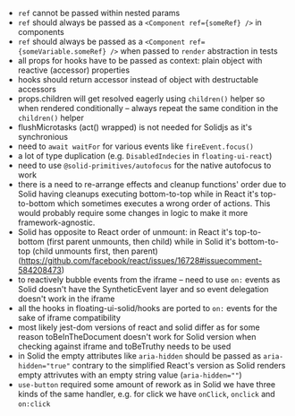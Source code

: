 - `ref` cannot be passed within nested params
- `ref` should always be passed as a `<Component ref={someRef} />` in components
- `ref` should always be passed as a `<Component ref={someVariable.someRef} />` when passed to `render` abstraction in tests
- all props for hooks have to be passed as context: plain object with reactive (accessor) properties
- hooks should return accessor instead of object with destructable accessors
- props.children will get resolved eagerly using `children()` helper so when rendered conditionally – always repeat the same condition in the `children()` helper
- flushMicrotasks (act() wrapped) is not needed for Solidjs as it's synchronious
- need to `await waitFor` for various events like `fireEvent.focus()`
- a lot of type duplication (e.g. `DisabledIndecies` in `floating-ui-react`)
- need to use `@solid-primitives/autofocus` for the native autofocus to work
- there is a need to re-arrange effects and cleanup functions' order due to Solid having cleanups executing bottom-to-top while in React it's top-to-bottom which sometimes executes a wrong order of actions. This would probably require some changes in logic to make it more framework-agnostic.
- Solid has opposite to React order of unmount: in React it's top-to-bottom (first parent unmounts, then child) while in Solid it's bottom-to-top (child unmounts first, then parent) (https://github.com/facebook/react/issues/16728#issuecomment-584208473)
- to reactively bubble events from the iframe – need to use `on:` events as Solid doesn't have the SyntheticEvent layer and so event delegation doesn't work in the iframe
- all the hooks in floating-ui-solid/hooks are ported to `on:` events for the sake of iframe compatibility
- most likely jest-dom versions of react and solid differ as for some reason toBeInTheDocument doesn't work for Solid version when checking against iframe and toBeTruthy needs to be used
- in Solid the empty attributes like `aria-hidden` should be passed as `aria-hidden="true"` contrary to the simplified React's version as Solid renders empty attrivutes with an empty string value (`aria-hidden=""`)
- `use-button` required some amount of rework as in Solid we have three kinds of the same handler, e.g. for click we have `onClick`, `onclick` and `on:click`
